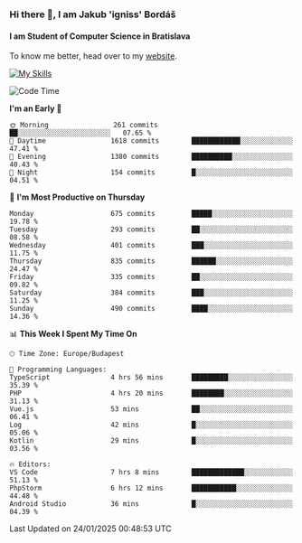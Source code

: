 ### Hi there 👋, I am Jakub 'igniss' Bordáš

#### I am Student of Computer Science in Bratislava
To know me better, head over to my [website](https://bordas.sk).

[![My Skills](https://skillicons.dev/icons?i=js,typescript,html,css,figma,svelte,vue,next,postgresql,nest,express,nodejs)](https://bordas.sk)


<!--START_SECTION:waka-->
![Code Time](http://img.shields.io/badge/Code%20Time-1%2C651%20hrs%2052%20mins-blue)

**I'm an Early 🐤** 

```text
🌞 Morning                261 commits         ██░░░░░░░░░░░░░░░░░░░░░░░   07.65 % 
🌆 Daytime                1618 commits        ████████████░░░░░░░░░░░░░   47.41 % 
🌃 Evening                1380 commits        ██████████░░░░░░░░░░░░░░░   40.43 % 
🌙 Night                  154 commits         █░░░░░░░░░░░░░░░░░░░░░░░░   04.51 % 
```
📅 **I'm Most Productive on Thursday** 

```text
Monday                   675 commits         █████░░░░░░░░░░░░░░░░░░░░   19.78 % 
Tuesday                  293 commits         ██░░░░░░░░░░░░░░░░░░░░░░░   08.58 % 
Wednesday                401 commits         ███░░░░░░░░░░░░░░░░░░░░░░   11.75 % 
Thursday                 835 commits         ██████░░░░░░░░░░░░░░░░░░░   24.47 % 
Friday                   335 commits         ██░░░░░░░░░░░░░░░░░░░░░░░   09.82 % 
Saturday                 384 commits         ███░░░░░░░░░░░░░░░░░░░░░░   11.25 % 
Sunday                   490 commits         ████░░░░░░░░░░░░░░░░░░░░░   14.36 % 
```


📊 **This Week I Spent My Time On** 

```text
🕑︎ Time Zone: Europe/Budapest

💬 Programming Languages: 
TypeScript               4 hrs 56 mins       █████████░░░░░░░░░░░░░░░░   35.39 % 
PHP                      4 hrs 20 mins       ████████░░░░░░░░░░░░░░░░░   31.13 % 
Vue.js                   53 mins             ██░░░░░░░░░░░░░░░░░░░░░░░   06.41 % 
Log                      42 mins             █░░░░░░░░░░░░░░░░░░░░░░░░   05.06 % 
Kotlin                   29 mins             █░░░░░░░░░░░░░░░░░░░░░░░░   03.56 % 

🔥 Editors: 
VS Code                  7 hrs 8 mins        █████████████░░░░░░░░░░░░   51.13 % 
PhpStorm                 6 hrs 12 mins       ███████████░░░░░░░░░░░░░░   44.48 % 
Android Studio           36 mins             █░░░░░░░░░░░░░░░░░░░░░░░░   04.39 % 
```


 Last Updated on 24/01/2025 00:48:53 UTC
<!--END_SECTION:waka-->
